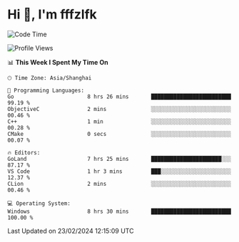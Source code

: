 # Hi 👋, I'm fffzlfk

<!--START_SECTION:waka-->
![Code Time](http://img.shields.io/badge/Code%20Time-660%20hrs%2057%20mins-blue)

![Profile Views](http://img.shields.io/badge/Profile%20Views-0-blue)

📊 **This Week I Spent My Time On** 

```text
🕑︎ Time Zone: Asia/Shanghai

💬 Programming Languages: 
Go                       8 hrs 26 mins       █████████████████████████   99.19 % 
ObjectiveC               2 mins              ░░░░░░░░░░░░░░░░░░░░░░░░░   00.46 % 
C++                      1 min               ░░░░░░░░░░░░░░░░░░░░░░░░░   00.28 % 
CMake                    0 secs              ░░░░░░░░░░░░░░░░░░░░░░░░░   00.07 % 

🔥 Editors: 
GoLand                   7 hrs 25 mins       ██████████████████████░░░   87.17 % 
VS Code                  1 hr 3 mins         ███░░░░░░░░░░░░░░░░░░░░░░   12.37 % 
CLion                    2 mins              ░░░░░░░░░░░░░░░░░░░░░░░░░   00.46 % 

💻 Operating System: 
Windows                  8 hrs 30 mins       █████████████████████████   100.00 % 
```


 Last Updated on 23/02/2024 12:15:09 UTC
<!--END_SECTION:waka-->
